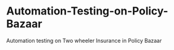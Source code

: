 # Automation-Testing-on-Policy-Bazaar
Automation testing on Two wheeler Insurance in Policy Bazaar 
